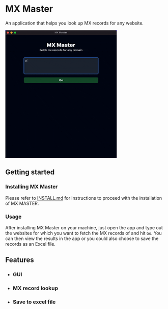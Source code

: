 # MX Master
An application that helps you look up MX records for any website.

<img src="./assets/mxtut.gif" width="350" height="400" alt="Quick clip of using MX Master" />

## Getting started
### Installing MX Master
Please refer to [INSTALL.md](https://github.com/abh1sheke/mx-master/main/INSTALL.md) for instructions to proceed with the installation of MX MASTER.

### Usage
After installing MX Master on your machine, just open the app and type out the websites for which you want to fetch the MX records of and hit `Go`. You can then view the results in the app or you could also choose to save the records as an Excel file.

## Features
- ### GUI
- ### MX record lookup
- ### Save to excel file



